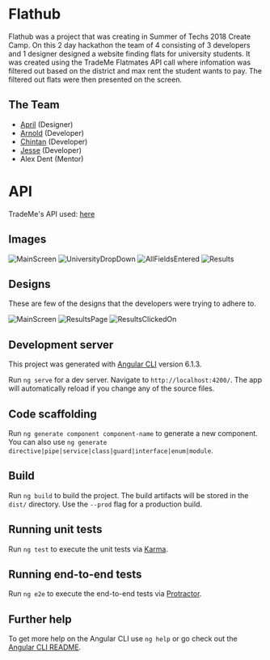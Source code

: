 # Flathub

Flathub was a project that was creating in Summer of Techs 2018 Create Camp. On this 2 day hackathon the team of 4 consisting of 3 developers and 1 designer designed a website finding flats for university students. It was created using the TradeMe Flatmates API call where infomation was filtered out based on the district and max rent the student wants to pay. The filtered out flats were then presented on the screen.

## The Team

- [April](https://github.com/apriljhliau) (Designer)
- [Arnold](https://github.com/bluetempo) (Developer)
- [Chintan](https://github.com/Arcanine-X) (Developer)
- [Jesse](https://github.com/Jessenw) (Developer)
- Alex Dent (Mentor)

# API
TradeMe's API used: [here](https://developer.trademe.co.nz/api-reference/search-methods/flatmate-search/)

## Images
![MainScreen](https://i.imgur.com/YUgcU7j.jpg)
![UniversityDropDown](https://i.imgur.com/KFWmTD3.jpg)
![AllFieldsEntered](https://i.imgur.com/ekoP2lV.jpg)
![Results](https://i.imgur.com/JP5PiRm.jpg)

## Designs 
These are few of the designs that the developers were trying to adhere to.

![MainScreen](https://i.imgur.com/akgCdGa.png)
![ResultsPage](https://i.imgur.com/66RdGR9.png)
![ResultsClickedOn](https://i.imgur.com/x6ZeYIi.png)


## Development server
This project was generated with [Angular CLI](https://github.com/angular/angular-cli) version 6.1.3.

Run `ng serve` for a dev server. Navigate to `http://localhost:4200/`. The app will automatically reload if you change any of the source files.

## Code scaffolding

Run `ng generate component component-name` to generate a new component. You can also use `ng generate directive|pipe|service|class|guard|interface|enum|module`.

## Build

Run `ng build` to build the project. The build artifacts will be stored in the `dist/` directory. Use the `--prod` flag for a production build.

## Running unit tests

Run `ng test` to execute the unit tests via [Karma](https://karma-runner.github.io).

## Running end-to-end tests

Run `ng e2e` to execute the end-to-end tests via [Protractor](http://www.protractortest.org/).

## Further help

To get more help on the Angular CLI use `ng help` or go check out the [Angular CLI README](https://github.com/angular/angular-cli/blob/master/README.md).
